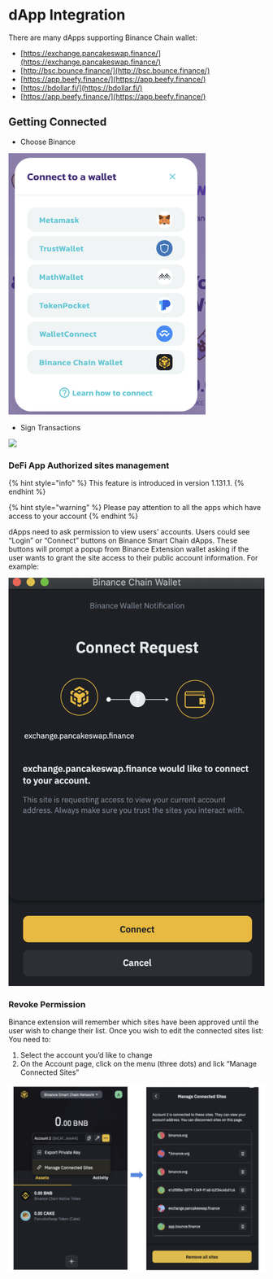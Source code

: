 # dApp Integration

There are many dApps supporting Binance Chain wallet: 

* [https://exchange.pancakeswap.finance/](https://exchange.pancakeswap.finance/)
* [http://bsc.bounce.finance/](http://bsc.bounce.finance/)
* [https://app.beefy.finance/](https://app.beefy.finance/)
* [https://bdollar.fi/](https://bdollar.fi/)
*  [https://app.beefy.finance/](https://app.beefy.finance/)

## Getting Connected

* Choose Binance

![](../.gitbook/assets/image%20%2810%29.png)

* Sign Transactions

![](https://lh4.googleusercontent.com/4XlT70gWJvCQ-mtiDQIkjc3p4kdwSnAz4FDyCRWfFkaUqq7KqT65rQR7Tm72MkjA8tT4_9LXnduh0ZVsAlsWtLkU84QqreEnnmEhVzZGPsRn4dFdJJzXsnYoTFDubn2Ulc4xeF8B)

### DeFi App Authorized sites management

{% hint style="info" %}
This feature is introduced in version 1.131.1.
{% endhint %}

{% hint style="warning" %}
 Please pay attention to all the apps which have access to your account 
{% endhint %}

dApps need to ask permission to view users’ accounts. Users could see “Login” or “Connect” buttons on Binance Smart Chain dApps. These buttons will prompt a popup from Binance Extension wallet asking if the user wants to grant the site access to their public account information. For example:   


![](../.gitbook/assets/image%20%289%29.png)

### Revoke Permission

Binance extension will remember which sites have been approved until the user wish to change their list. Once you wish to edit the connected sites list: You need to: 

1. Select the account you’d like to change
2. On the Account page, click on the menu \(three dots\) and lick “Manage Connected Sites” 



![](../.gitbook/assets/image.png)

